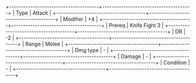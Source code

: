 +--------------------------------------+--------------------------------------+
| Type                                 | Attack                               |
+--------------------------------------+--------------------------------------+
| Modifier                             | +4                                   |
+--------------------------------------+--------------------------------------+
| Prereq                               | Knife Fight 3                        |
+--------------------------------------+--------------------------------------+
| DR                                   | -2                                   |
+--------------------------------------+--------------------------------------+
| Range                                | Melee                                |
+--------------------------------------+--------------------------------------+
| Dmg type                             | -                                    |
+--------------------------------------+--------------------------------------+
| Damage                               | *-*                                  |
+--------------------------------------+--------------------------------------+
| Condition                            | -                                    |
+--------------------------------------+--------------------------------------+

